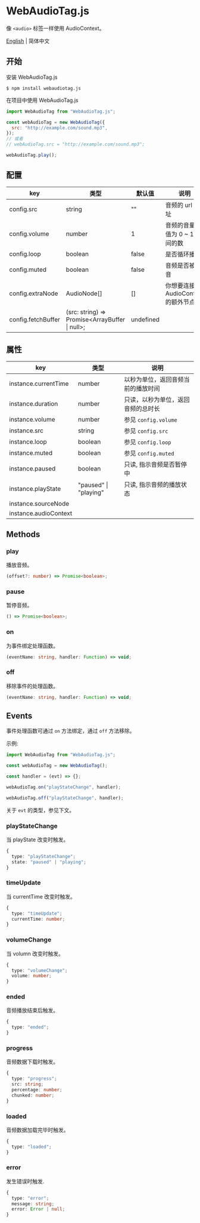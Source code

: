 # WebAudioTag.js

像 `<audio>` 标签一样使用 AudioContext。

[English](./readme.md) | 简体中文

## 开始

安装 WebAudioTag.js

```
$ npm install webaudiotag.js
```

在项目中使用 WebAudioTag.js

```js
import WebAudioTag from "WebAudioTag.js";

const webAudioTag = new WebAudioTag({
  src: "http://example.com/sound.mp3",
});
// 或者
// webAudioTag.src = "http://example.com/sound.mp3";

webAudioTag.play();
```

## 配置

| key                | 类型                                           | 默认值    | 说明                                 |
| ------------------ | ---------------------------------------------- | --------- | ------------------------------------ |
| config.src         | string                                         | ""        | 音频的 url 地址                      |
| config.volume      | number                                         | 1         | 音频的音量，值为 0 ~ 1 之间的数      |
| config.loop        | boolean                                        | false     | 是否循环播放                         |
| config.muted       | boolean                                        | false     | 音频是否被静音                       |
| config.extraNode   | AudioNode[]                                    | []        | 你想要连接到 AudioContext 的额外节点 |
| config.fetchBuffer | (src: string) => Promise<ArrayBuffer \| null>; | undefined |                                      |

## 属性

| key                   | 类型                  | 说明                               |
| --------------------- | --------------------- | ---------------------------------- |
| instance.currentTime  | number                | 以秒为单位，返回音频当前的播放时间 |
| instance.duration     | number                | 只读，以秒为单位，返回音频的总时长 |
| instance.volume       | number                | 参见 `config.volume`               |
| instance.src          | string                | 参见 `config.src`                  |
| instance.loop         | boolean               | 参见 `config.loop`                 |
| instance.muted        | boolean               | 参见 `config.muted`                |
| instance.paused       | boolean               | 只读, 指示音频是否暂停中           |
| instance.playState    | "paused" \| "playing" | 只读, 指示音频的播放状态           |
| instance.sourceNode   |                       |                                    |
| instance.audioContext |                       |                                    |

## Methods

### play

播放音频。

```ts
(offset?: number) => Promise<boolean>;
```

### pause

暂停音频。

```ts
() => Promise<boolean>;
```

### on

为事件绑定处理函数。

```ts
(eventName: string, handler: Function) => void;
```

### off

移除事件的处理函数。

```ts
(eventName: string, handler: Function) => void;
```

## Events

事件处理函数可通过 `on` 方法绑定，通过 `off` 方法移除。

示例:

```js
import WebAudioTag from "WebAudioTag.js";

const webAudioTag = new WebAudioTag();

const handler = (evt) => {};

webAudioTag.on("playStateChange", handler);

webAudioTag.off("playStateChange", handler);
```

关于 `evt` 的类型，参见下文。

### playStateChange

当 playState 改变时触发。

```ts
{
  type: "playStateChange";
  state: "paused" | "playing";
}
```

### timeUpdate

当 currentTime 改变时触发。

```ts
{
  type: "timeUpdate";
  currentTime: number;
}
```

### volumeChange

当 volumn 改变时触发。

```ts
{
  type: "volumeChange";
  volume: number;
}
```

### ended

音频播放结束后触发。

```ts
{
  type: "ended";
}
```

### progress

音频数据下载时触发。

```ts
{
  type: "progress";
  src: string;
  percentage: number;
  chunked: number;
}
```

### loaded

音频数据加载完毕时触发。

```ts
{
  type: "loaded";
}
```

### error

发生错误时触发.

```ts
{
  type: "error";
  message: string;
  error: Error | null;
}
```
